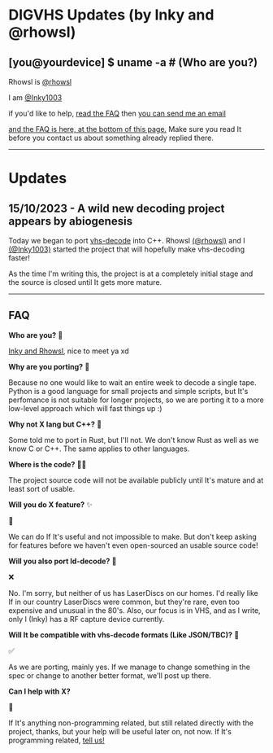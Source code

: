 # DIGVHS Updates (by Inky and @rhowsl)

## [you@yourdevice] $ uname -a # (Who are you?)

Rhowsl is [@rhowsl](https://github.com/rhowsl) 

I am [@Inky1003](https://github.com/Inky1003)

if you'd like to help, [read the FAQ](#faq) then [you can send me an email](mailto:mail@inky1003.dev.br)

[and the FAQ is here, at the bottom of this page.](#faq) Make sure you read It before you contact us about something already replied there.

---

# Updates

## 15/10/2023 - A wild new decoding project appears by abiogenesis

Today we began to port [vhs-decode](https://github.com/oyvindln/vhs-decode/) into C++. Rhowsl [(@rhowsl)](https://github.com/rhowsl) and I [(@Inky1003)](https://github.com/Inky1003) started the project that will hopefully make vhs-decoding faster!

As the time I'm writing this, the project is at a completely initial stage and the source is closed until It gets more mature.

---

## FAQ

**Who are you?** 🫵

[Inky and Rhowsl](#youyourdevice--uname--a--who-are-you), nice to meet ya xd

**Why are you porting?** 🤔

Because no one would like to wait an entire week to decode a single tape. Python is a good language for small projects and simple scripts, but It's perfomance is not suitable for longer projects, so we are porting it to a more low-level approach which will fast things up :)

**Why not X lang but C++?** 🦀

Some told me to port in Rust, but I'll not. We don't know Rust as well as we know C or C++. The same applies to other languages.

**Where is the code?** 👨‍💻

The project source code will not be available publicly until It's mature and at least sort of usable.

**Will you do X feature?** ✨

🤷

We can do If It's useful and not impossible to make. But don't keep asking for features before we haven't even open-sourced an usable source code!

**Will you also port ld-decode?** 📀

❌ 

No. I'm sorry, but neither of us has LaserDiscs on our homes. I'd really like If in our country LaserDiscs were common, but they're rare, even too expensive and unusual in the 80's. Also, our focus is in VHS, and as I write, only I (Inky) has a RF capture device currently.

**Will It be compatible with vhs-decode formats (Like JSON/TBC)?** 📼

✅

As we are porting, mainly yes. If we manage to change something in the spec or change to another better format, we'll post up there.

**Can I help with X?** 

🤷

If It's anything non-programming related, but still related directly with the project, thanks, but your help will be useful later on, not now. If It's programming related, [tell us!](#youyourdevice--uname--a--who-are-you)


